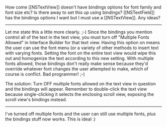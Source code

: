 How come [[NSTextView]] doesn't have bindings options for font family and font size etc? Is there away to set this up using bindings? [[NSTextField]] has the bindings options I want but I must use a [[NSTextView]]. Any ideas?

----

Let me state this a little more clearly. ;-) Since the bindings you mention control all of the text in the text view, you must turn off "Multiple Fonts Allowed" in Interface Builder for that text view. Having this option on means the user can use the font menu (or a variety of other methods to insert text with varying fonts. Setting the font on the entire text view would wipe this out and homogenize the text according to this new setting. With multiple fonts allowed, those bindings don't really make sense because they'd override whatever font changes the user attempted to make, which of course is conflict. Bad programmer! ;-)

The solution: Turn OFF multiple fonts allowed on the text view in question and the bindings will appear. Remember to double-click the text view because single-clicking it selects the enclosing scroll view, exposing the scroll view's bindings instead.

----

I've turned off multiple fonts and the user can still use multiple fonts, plus the bindings stuff now works. This is ideal :)